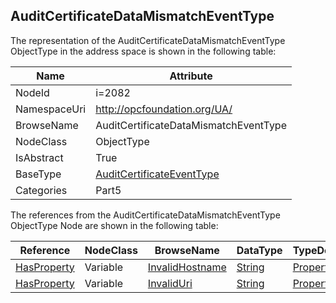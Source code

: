 <!-- objecttype -->
## AuditCertificateDataMismatchEventType
  
<!-- end of text -->
The representation of the AuditCertificateDataMismatchEventType ObjectType in the address space is shown in the following table:  

|Name|Attribute|
|---|---|
|NodeId|i=2082|
|NamespaceUri|http://opcfoundation.org/UA/|
|BrowseName|AuditCertificateDataMismatchEventType|
|NodeClass|ObjectType|
|IsAbstract|True|
|BaseType|[AuditCertificateEventType](../../../Part5/ObjectTypes/AuditCertificateEventType/readme.md)|
|Categories|Part5|

The references from the AuditCertificateDataMismatchEventType ObjectType Node are shown in the following table:  

|Reference|NodeClass|BrowseName|DataType|TypeDefinition|ModellingRule|
|---|---|---|---|---|---|
|[HasProperty](../../../Part3/ReferenceTypes/HasProperty/readme.md)|Variable|[InvalidHostname](#InvalidHostname)|[String](../../../Part3/DataTypes/String/readme.md)|[PropertyType](../../Part5/VariableTypes/PropertyType/readme.md)|[Mandatory](../../Objects/Mandatory/readme.md)|
|[HasProperty](../../../Part3/ReferenceTypes/HasProperty/readme.md)|Variable|[InvalidUri](#InvalidUri)|[String](../../../Part3/DataTypes/String/readme.md)|[PropertyType](../../Part5/VariableTypes/PropertyType/readme.md)|[Mandatory](../../Objects/Mandatory/readme.md)|



